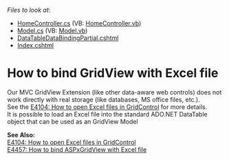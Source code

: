 <!-- default file list -->
*Files to look at*:

* [HomeController.cs](./CS/CS/Controllers/HomeController.cs) (VB: [HomeController.vb](./VB/CS/Controllers/HomeController.vb))
* [Model.cs](./CS/CS/Models/Model.cs) (VB: [Model.vb](./VB/CS/Models/Model.vb))
* [DataTableDataBindingPartial.cshtml](./CS/CS/Views/Home/DataTableDataBindingPartial.cshtml)
* [Index.cshtml](./CS/CS/Views/Home/Index.cshtml)
<!-- default file list end -->
# How to bind GridView with Excel file


<p>Our MVC GridView Extension (like other data-aware web controls) does not work directly with real storage (like databases, MS office files, etc.).<br />
See the <a href="https://www.devexpress.com/Support/Center/p/E4104">E4104: How to open Excel files in GridControl</a> for more details.<br />
It is possible to load an Excel file into the standard ADO.NET DataTable object that can be used as an GridView Model</p><p><strong>See Also:</strong><br />
<a href="https://www.devexpress.com/Support/Center/p/E4104">E4104: How to open Excel files in GridControl</a><br />
<a href="https://www.devexpress.com/Support/Center/p/E4457">E4457: How to bind ASPxGridView with Excel file</a></p><br />


<br/>


